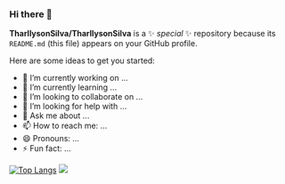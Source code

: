 ### Hi there 👋


**TharllysonSilva/TharllysonSilva** is a ✨ _special_ ✨ repository because its `README.md` (this file) appears on your GitHub profile.

Here are some ideas to get you started:

- 🔭 I’m currently working on ...
- 🌱 I’m currently learning ...
- 👯 I’m looking to collaborate on ...
- 🤔 I’m looking for help with ...
- 💬 Ask me about ...
- 📫 How to reach me: ...
- 😄 Pronouns: ...
- ⚡ Fun fact: ...

<!--![Anurag's GitHub stats](https://github-readme-stats.vercel.app/api?username=TharllysonSilva&show_icons=true)-->
[![Top Langs](https://github-readme-stats.vercel.app/api/top-langs/?username=TharllysonSilva&layout=compact)](https://github.com/anuraghazra/github-readme-stats)
![](https://github-readme-stats.vercel.app/api?username=TharllysonSilva&show_icons=true&count_private=true)


